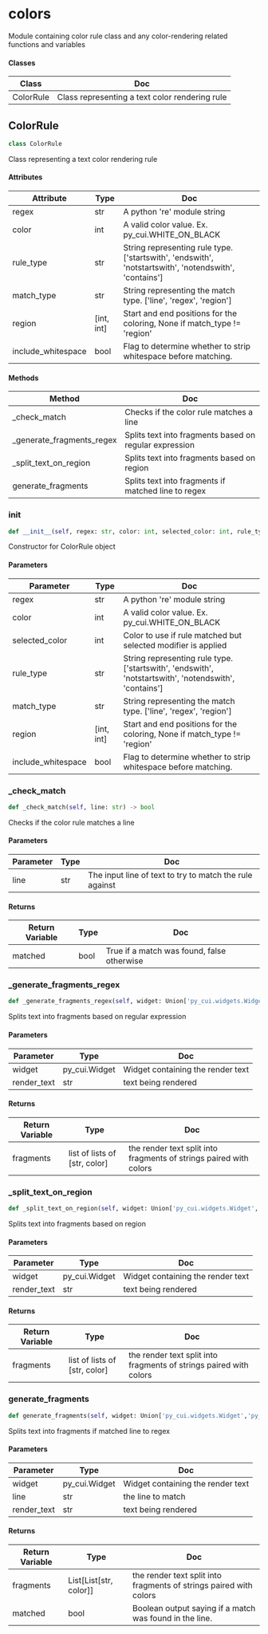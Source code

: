# colors

Module containing color rule class and any color-rendering related functions and variables



#### Classes

 Class  | Doc
-----|-----
 ColorRule | Class representing a text color rendering rule




## ColorRule

```python
class ColorRule
```

Class representing a text color rendering rule




#### Attributes

 Attribute  | Type  | Doc
-----|----------|-----
 regex  |  str | A python 're' module string
 color  |  int | A valid color value. Ex. py_cui.WHITE_ON_BLACK
 rule_type  |  str | String representing rule type. ['startswith', 'endswith', 'notstartswith', 'notendswith', 'contains']
 match_type  |  str | String representing the match type. ['line', 'regex', 'region']
 region  |  [int, int] | Start and end positions for the coloring, None if match_type != 'region'
 include_whitespace  |  bool | Flag to determine whether to strip whitespace before matching.

#### Methods

 Method  | Doc
-----|-----
 _check_match | Checks if the color rule matches a line
 _generate_fragments_regex | Splits text into fragments based on regular expression
 _split_text_on_region | Splits text into fragments based on region
 generate_fragments | Splits text into fragments if matched line to regex




### __init__

```python
def __init__(self, regex: str, color: int, selected_color: int, rule_type: str, match_type: str, region: List[int], include_whitespace: bool, logger)
```

Constructor for ColorRule object




#### Parameters

 Parameter  | Type  | Doc
-----|----------|-----
 regex  |  str | A python 're' module string
 color  |  int | A valid color value. Ex. py_cui.WHITE_ON_BLACK
 selected_color  |  int | Color to use if rule matched but selected modifier is applied
 rule_type  |  str | String representing rule type. ['startswith', 'endswith', 'notstartswith', 'notendswith', 'contains']
 match_type  |  str | String representing the match type. ['line', 'regex', 'region']
 region  |  [int, int] | Start and end positions for the coloring, None if match_type != 'region'
 include_whitespace  |  bool | Flag to determine whether to strip whitespace before matching.





### _check_match

```python
def _check_match(self, line: str) -> bool
```

Checks if the color rule matches a line




#### Parameters

 Parameter  | Type  | Doc
-----|----------|-----
 line  |  str | The input line of text to try to match the rule against

#### Returns

 Return Variable  | Type  | Doc
-----|----------|-----
 matched  |  bool | True if a match was found, false otherwise





### _generate_fragments_regex

```python
def _generate_fragments_regex(self, widget: Union['py_cui.widgets.Widget','py_cui.ui.UIElement'], render_text:str, selected) -> List[List[Union[int,str]]]
```

Splits text into fragments based on regular expression




#### Parameters

 Parameter  | Type  | Doc
-----|----------|-----
 widget  |  py_cui.Widget | Widget containing the render text
 render_text  |  str | text being rendered

#### Returns

 Return Variable  | Type  | Doc
-----|----------|-----
 fragments  |  list of lists of [str, color] | the render text split into fragments of strings paired with colors





### _split_text_on_region

```python
def _split_text_on_region(self, widget: Union['py_cui.widgets.Widget','py_cui.ui.UIElement'], render_text: str, selected) -> List[List[Union[str,int]]]:   # renderer._generate_text_color_fragments passes a uielement and not a widge
```

Splits text into fragments based on region




#### Parameters

 Parameter  | Type  | Doc
-----|----------|-----
 widget  |  py_cui.Widget | Widget containing the render text
 render_text  |  str | text being rendered

#### Returns

 Return Variable  | Type  | Doc
-----|----------|-----
 fragments  |  list of lists of [str, color] | the render text split into fragments of strings paired with colors





### generate_fragments

```python
def generate_fragments(self, widget: Union['py_cui.widgets.Widget','py_cui.ui.UIElement'], line: str, render_text: str, selected=False) -> Tuple[List[List[Union[str,int]]],bool]
```

Splits text into fragments if matched line to regex




#### Parameters

 Parameter  | Type  | Doc
-----|----------|-----
 widget  |  py_cui.Widget | Widget containing the render text
 line  |  str | the line to match
 render_text  |  str | text being rendered

#### Returns

 Return Variable  | Type  | Doc
-----|----------|-----
 fragments  |  List[List[str, color]] | the render text split into fragments of strings paired with colors
 matched  |  bool | Boolean output saying if a match was found in the line.








